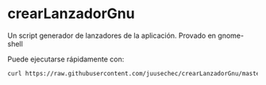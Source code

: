 # crearLanzadorGnu
Un script generador de lanzadores de la aplicación. Provado en gnome-shell

Puede ejecutarse rápidamente con:
```bash
curl https://raw.githubusercontent.com/juusechec/crearLanzadorGnu/master/crear.sh | bash
```
